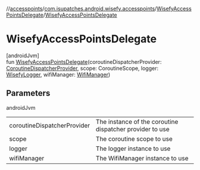 //[accesspoints](../../../index.md)/[com.isupatches.android.wisefy.accesspoints](../index.md)/[WisefyAccessPointsDelegate](index.md)/[WisefyAccessPointsDelegate](-wisefy-access-points-delegate.md)

# WisefyAccessPointsDelegate

[androidJvm]\
fun [WisefyAccessPointsDelegate](-wisefy-access-points-delegate.md)(coroutineDispatcherProvider: [CoroutineDispatcherProvider](../../../../core/core/com.isupatches.android.wisefy.core.coroutines/-coroutine-dispatcher-provider/index.md), scope: CoroutineScope, logger: [WisefyLogger](../../../../core/core/com.isupatches.android.wisefy.core.logging/-wisefy-logger/index.md), wifiManager: [WifiManager](https://developer.android.com/reference/kotlin/android/net/wifi/WifiManager.html))

## Parameters

androidJvm

| | |
|---|---|
| coroutineDispatcherProvider | The instance of the coroutine dispatcher provider to use |
| scope | The coroutine scope to use |
| logger | The logger instance to use |
| wifiManager | The WifiManager instance to use |
